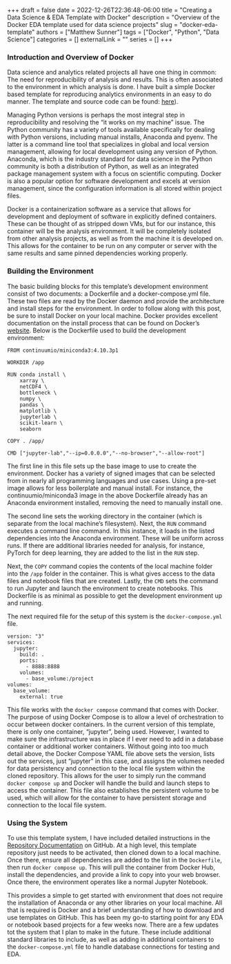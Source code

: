 +++ 
draft = false
date = 2022-12-26T22:36:48-06:00
title = "Creating a Data Science & EDA Template with Docker"
description = "Overview of the Docker EDA template used for data science projects"
slug = "docker-eda-template"
authors = ["Matthew Sunner"]
tags = ["Docker", "Python", "Data Science"]
categories = []
externalLink = ""
series = []
+++

### Introduction and Overview of Docker

Data science and analytics related projects all have one thing in common: The need for reproducibility of analysis and results. This is often associated to the environment in which analysis is done. I have built a simple Docker based template for reproducing analytics environments in an easy to do manner. The template and source code can be found: [here](https://github.com/mattsunner/ds-container)).

Managing Python versions is perhaps the most integral step in reproducibility and resolving the “it works on my machine” issue. The Python community has a variety of tools available specifically for dealing with Python versions, including manual installs, Anaconda and pyenv. The latter is a command line tool that specializes in global and local version management, allowing for local development using any version of Python. Anaconda, which is the industry standard for data science in the Python community is both a distribution of Python, as well as an integrated package management system with a focus on scientific computing. Docker is also a popular option for software development and excels at version management, since the configuration information is all stored within project files.

Docker is a containerization software as a service that allows for development and deployment of software in explicitly defined containers. These can be thought of as stripped down VMs, but for our instance, this container will be the analysis environment. It will be completely isolated from other analysis projects, as well as from the machine it is developed on. This allows for the container to be run on any computer or server with the same results and same pinned dependencies working properly. 

### Building the Environment

The basic building blocks for this template’s development environment consist of two documents: a Dockerfile and a docker-compose.yml file. These two files are read by the Docker daemon and provide the architecture and install steps for the environment. In order to follow along with this post, be sure to install Docker on your local machine. Docker provides excellent documentation on the install process that can be found on Docker’s [website](https://www.docker.com/). Below is the Dockerfile used to build the development environment:

```docker
FROM continuumio/miniconda3:4.10.3p1

WORKDIR /app

RUN conda install \
    xarray \
    netCDF4 \
    bottleneck \
    numpy \
    pandas \
    matplotlib \
    jupyterlab \
    scikit-learn \
    seaborn  

COPY . /app/

CMD ["jupyter-lab","--ip=0.0.0.0","--no-browser","--allow-root"]
```

The first line in this file sets up the base image to use to create the environment. Docker has a variety of signed images that can be selected from in nearly all programming languages and use cases. Using a pre-set image allows for less boilerplate and manual install. For instance, the continuumio/miniconda3 image in the above Dockerfile already has an Anaconda environment installed, removing the need to manually install one. 

The second line sets the working directory in the container (which is separate from the local machine’s filesystem). Next, the `RUN` command executes a command line command. In this instance, it loads in the listed dependencies into the Anaconda environment. These will be uniform across runs. If there are additional libraries needed for analysis, for instance, PyTorch for deep learning, they are added to the list in the `RUN` step. 

Next, the `COPY` command copies the contents of the local machine folder into the `/app` folder in the container. This is what gives access to the data files and notebook files that are created. Lastly, the `CMD` sets the command to run Jupyter and launch the environment to create notebooks. This Dockerfile is as minimal as possible to get the development environment up and running. 

The next required file for the setup of this system is the `docker-compose.yml` file. 

```docker
version: "3"
services:
  jupyter:
    build: .
    ports:
      - 8888:8888
    volumes:
      - base_volume:/project
volumes:
  base_volume:
    external: true
```

This file works with the `docker compose` command that comes with Docker. The purpose of using Docker Compose is to allow a level of orchestration to occur between docker containers. In the current version of this template, there is only one container, “jupyter”, being used. However, I wanted to make sure the infrastructure was in place if I ever need to add in a database container or additional worker containers. Without going into too much detail above, the Docker Compose YAML file above sets the version, lists out the services, just “jupyter” in this case, and assigns the volumes needed for data persistency and connection to the local file system within the cloned repository. This allows for the user to simply run the command `docker compose up` and Docker will handle the build and launch steps to access the container. This file also establishes the persistent volume to be used, which will allow for the container to have persistent storage and connection to the local file system.

### Using the System

To use this template system, I have included detailed instructions in the [Repository Documentation](https://github.com/mattsunner/ds-container) on GitHub. At a high level, this template repository just needs to be activated, then cloned down to a local machine. Once there, ensure all dependencies are added to the list in the `Dockerfile`, then run `docker compose up`. This will pull the container from Docker Hub, install the dependencies, and provide a link to copy into your web browser. Once there, the environment operates like a normal Jupyter Notebook. 

This provides a simple to get started with environment that does not require the installation of Anaconda or any other libraries on your local machine. All that is required is Docker and a brief understanding of how to download and use templates on GitHub. This has been my go-to starting point for any EDA or notebook based projects for a few weeks now. There are a few updates tot the system that I plan to make in the future. These include additional standard libraries to include, as well as adding in additional containers to the `docker-compose.yml` file to handle database connections for testing and EDA.
